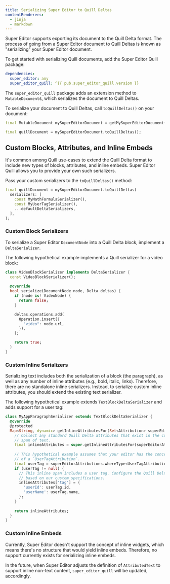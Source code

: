 ```yaml
---
title: Serializing Super Editor to Quill Deltas
contentRenderers:
  - jinja
  - markdown
---
```

Super Editor supports exporting its document to the Quill Delta format. The process
of going from a Super Editor document to Quill Deltas is known as "serializing" your
Super Editor document.

To get started with serializing Quill documents, add the Super Editor Quill package:

```yaml
dependencies:
  super_editor: any
  super_editor_quill: ^{{ pub.super_editor_quill.version }}
```

The `super_editor_quill` package adds an extension method to `MutableDocument`s, which
serializes the document to Quill Deltas.

To serialize your document to Quill Deltas, call `toQuillDeltas()` on your document:

```dart
final MutableDocument mySuperEditorDocument = getMySuperEditorDocument();

final quillDocument = mySuperEditorDocument.toQuillDeltas();
```

## Custom Blocks, Attributes, and Inline Embeds
It's common among Quill use-cases to extend the Quill Delta format to include new types of
blocks, attributes, and inline embeds. Super Editor Quill allows you to provide your own such
serializers.

Pass your custom serializers to the `toQuillDeltas()` method:

```dart
final quillDocument = mySuperEditorDocument.toQuillDeltas(
  serializers: [
    const MyMathFormulaSerializer(),
    const MyUserTagSerializer(),
    ...defaultDeltaSerializers,
  ],
);
```

### Custom Block Serializers
To serialize a Super Editor `DocumentNode` into a Quill Delta block, implement a
`DeltaSerializer`.

The following hypothetical example implements a Quill serializer for a video block:

```dart
class VideoBlockSerializer implements DeltaSerializer {
  const VideoBlockSerializer();
  
  @override
  bool serialize(DocumentNode node, Delta deltas) {
    if (node is! VideoNode) {
      return false;
    }

    deltas.operations.add(
      Operation.insert({
        "video": node.url,
      }),
    );

    return true;
  }
}
```

### Custom Inline Serializers
Serializing text includes both the serialization of a block (the paragraph), as well as any number of
inline attributes (e.g., bold, italic, links). Therefore, there are no standalone inline serializers.
Instead, to serialize custom inline attributes, you should extend the existing text serializer.

The following hypothetical example extends `TextBlockDeltaSerializer` and adds support for a user tag:

```dart
class MyAppParagraphSerializer extends TextBlockDeltaSerializer {
  @override
  @protected
  Map<String, dynamic> getInlineAttributesFor(Set<Attribution> superEditorAttributions) {
    // Collect any standard Quill Delta attributes that exist in the current
    // span of text.
    final inlineAttributes = super.getInlineAttributesFor(superEditorAttribions);
    
    // This hypothetical example assumes that your editor has the concept
    // of a `UserTagAttribution`.
    final userTag = superEditorAttributions.whereType<UserTagAttribution>().firstOrNull;
    if (userTag != null) {
      // This inline span includes a user tag. Configure the Quill Delta attributes
      // based on our custom specifications.
      inlineAttributes['tag'] = {
        'userId': userTag.id,
        'userName': userTag.name,
      };
    }
    
    return inlineAttributes;
  }
}
```

### Custom Inline Embeds
Currently, Super Editor doesn't support the concept of inline widgets, which means there's no
structure that would yield inline embeds. Therefore, no support currently exists for serializing
inline embeds.

In the future, when Super Editor adjusts the definition of `AttributedText` to support inline
non-text content, `super_editor_quill` will be updated, accordingly.